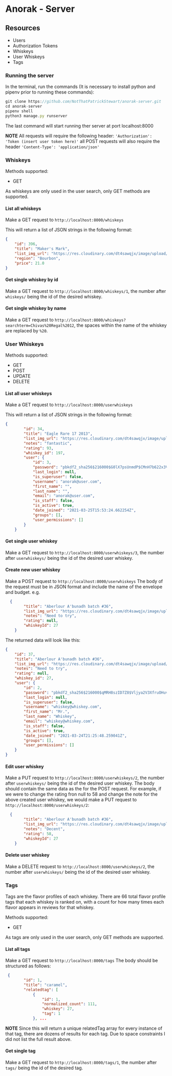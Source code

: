 # Anorak - Server

## Resources
* Users
* Authorization Tokens
* Whiskeys
* User Whiskeys
* Tags

### Running the server
In the terminal, run the commands (It is necessary to install python and pipenv prior to running these commands): 
```javascript
git clone https://github.com/NotThatPatrickStewart/anorak-server.git
cd anorak-server
pipenv shell
python3 manage.py runserver
```
The last command will start running ther server at port localhost:8000

**NOTE**
All requests will require the following header:
`'Authorization': 'Token (insert user token here)'`
all POST requests will also require the header `'Content-Type': 'application/json'`

### Whiskeys
Methods supported:
* GET

As whiskeys are only used in the user search, only GET methods are supported.

#### List all whiskeys
Make a GET request to `http://localhost:8000/whiskeys`

This will return a list of JSON strings in the following format:
```JSON
{
    "id": 396,
    "title": "Maker's Mark",
    "list_img_url": "https://res.cloudinary.com/dt4sawqjx/image/upload/v1463683068/liwwdkkor7uepkwm5xwc.jpg",
    "region": "Bourbon",
    "price": 21.0
}
```

#### Get single whiskey by id
Make a GET request to `http://localhost:8000/whiskeys/1`, the number after `whiskeys/` being the id of the desired whiskey.

#### Get single whiskey by name
Make a GET request to `http://localhost:8000/whiskeys?searchterm=Chivas%20Regal%2012`, the spaces within the name of the whiskey are replaced by `%20`.

### User Whiskeys
Methods supported:
* GET
* POST
* UPDATE
* DELETE

#### List all user whiskeys
Make a GET request to `http://localhost:8000/userwhiskeys`

This will return a list of JSON strings in the following format:
```JSON
{
        "id": 34,
        "title": "Eagle Rare 17 2013",
        "list_img_url": "https://res.cloudinary.com/dt4sawqjx/image/upload/v1463682939/aryukfusjxrfz7tzfju8.jpg",
        "notes": "fantastic",
        "rating": 93,
        "whiskey_id": 197,
        "user": {
            "id": 3,
            "password": "pbkdf2_sha256$216000$G0lX7psUnmdP$CMnH7b622x3V3Fx3xsZkO2853kptLvzQ3/JoJ5XQ5fE=",
            "last_login": null,
            "is_superuser": false,
            "username": "anorak@user.com",
            "first_name": "",
            "last_name": "",
            "email": "anorak@user.com",
            "is_staff": false,
            "is_active": true,
            "date_joined": "2021-03-25T15:53:24.662254Z",
            "groups": [],
            "user_permissions": []
        }
    }
```

#### Get single user whiskey
Make a GET request to `http://localhost:8000/userwhiskeys/3`, the number after `userwhiskeys/` being the id of the desired user whiskey.

#### Create new user whiskey
Make a POST request to `http://localhost:8000/userwhiskeys`
The body of the request must be in JSON format and include the name of the envelope and budget.
e.g. 
```JSON
  {
        "title": "Aberlour A'bunadh batch #36",
        "list_img_url": "https://res.cloudinary.com/dt4sawqjx/image/upload/v1463682979/przkj3phtkchoyozalzj.jpg",
        "notes": "Need to try",
        "rating": null,
        "whiskeyId": 27
    }
```
The returned data will look like this:
```JSON
{
    "id": 37,
    "title": "Aberlour A'bunadh batch #36",
    "list_img_url": "https://res.cloudinary.com/dt4sawqjx/image/upload/v1463682979/przkj3phtkchoyozalzj.jpg",
    "notes": "Need to try",
    "rating": null,
    "whiskey_id": 27,
    "user": {
        "id": 2,
        "password": "pbkdf2_sha256$216000$qMRH8szID7Z8$Vljya2V3XfruOHuvx1hGz9ZyKg4bxbw7rc2WO0gTR7I=",
        "last_login": null,
        "is_superuser": false,
        "username": "whiskey@whiskey.com",
        "first_name": "Mr.",
        "last_name": "Whiskey",
        "email": "whiskey@whiskey.com",
        "is_staff": false,
        "is_active": true,
        "date_joined": "2021-03-24T21:25:48.259041Z",
        "groups": [],
        "user_permissions": []
    }
}
```
#### Edit user whiskey
Make a PUT request to `http://localhost:8000/userwhiskeys/2`, the number after `userwhiskeys/` being the id of the desired user whiskey.
The body should contain the same data as the for the POST request. For example, if we were to change the rating fron null to 58 and change the note for the above created user whiskey, we would make a PUT request to `http://localhost:8000/userwhiskeys/2`:

```json
  {
        "title": "Aberlour A'bunadh batch #36",
        "list_img_url": "https://res.cloudinary.com/dt4sawqjx/image/upload/v1463682979/przkj3phtkchoyozalzj.jpg",
        "notes": "Decent",
        "rating": 58,
        "whiskeyId": 27
    }
```
#### Delete user whiskey
Make a DELETE request to `http://localhost:8000/userwhiskeys/2`, the number after `userwhiskeys/` being the id of the desired user whiskey.

### Tags
Tags are the flavor profiles of each whiskey. There are 66 total flavor profile tags that each whiskey is ranked on, with a count for how many times each flavor appears in reviews for that whiskey.

Methods supported:
* GET

As tags are only used in the user search, only GET methods are supported.

#### List all tags
Make a GET request to `http://localhost:8000/tags`
The body should be structured as follows:
```JSON
 {
        "id": 1,
        "title": "caramel",
        "relatedtag": [
            {
                "id": 1,
                "normalized_count": 111,
                "whiskey": 27,
                "tag": 1
            }, ...
```
**NOTE**
Since this will return a unique relatedTag array for every instance of that tag, there are dozens of results for each tag. Due to space constraints I did not list the full result above.

#### Get single tag
Make a GET request to `http://localhost:8000/tags/1`, the number after `tags/` being the id of the desired tag.
